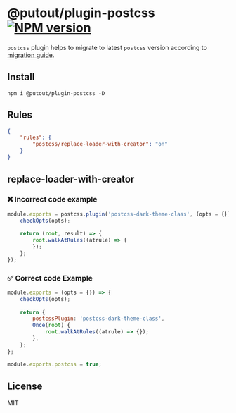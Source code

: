 # @putout/plugin-postcss [![NPM version][NPMIMGURL]][NPMURL]

[NPMIMGURL]: https://img.shields.io/npm/v/@putout/plugin-postcss.svg?style=flat&longCache=true
[NPMURL]: https://npmjs.org/package/@putout/plugin-postcss"npm"

`postcss` plugin helps to migrate to latest `postcss` version according to [migration guide](https://evilmartians.com/chronicles/postcss-8-plugin-migration).

## Install

```
npm i @putout/plugin-postcss -D
```

## Rules

```json
{
    "rules": {
        "postcss/replace-loader-with-creator": "on"
    }
}
```

## replace-loader-with-creator

### ❌ Incorrect code example

```js
module.exports = postcss.plugin('postcss-dark-theme-class', (opts = {}) => {
    checkOpts(opts);
    
    return (root, result) => {
        root.walkAtRules((atrule) => {
        });
    };
});
```

### ✅ Correct code Example

```js
module.exports = (opts = {}) => {
    checkOpts(opts);
    
    return {
        postcssPlugin: 'postcss-dark-theme-class',
        Once(root) {
            root.walkAtRules((atrule) => {});
        },
    };
};

module.exports.postcss = true;
```

## License

MIT
